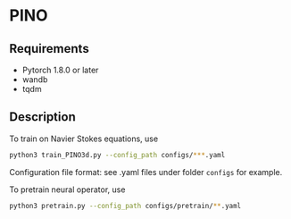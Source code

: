 # PINO

## Requirements
- Pytorch 1.8.0 or later
- wandb
- tqdm

## Description
To train on Navier Stokes equations, use
```bash
python3 train_PINO3d.py --config_path configs/***.yaml 
```
Configuration file format: see .yaml files under folder `configs` for example.

To pretrain neural operator, use
```bash
python3 pretrain.py --config_path configs/pretrain/**.yaml
```